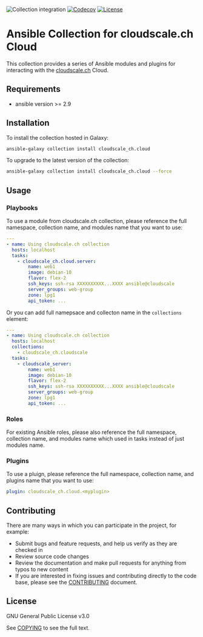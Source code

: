 ![Collection integration](https://github.com/cloudscale_ch/ansible-collection-cloudscale/workflows/Collection%20integration/badge.svg)
[![Codecov](https://codecov.io/gh/cloudscale_ch/ansible-collection-cloudscale/branch/master/graph/badge.svg)](https://codecov.io/gh/cloudscale_ch/ansible-collection-cloudscale)
[![License](https://img.shields.io/badge/license-GPL%20v3.0-brightgreen.svg)](LICENSE)

# Ansible Collection for cloudscale.ch Cloud

This collection provides a series of Ansible modules and plugins for interacting with the [cloudscale.ch](https://www.cloudscale.ch) Cloud.

## Requirements

- ansible version >= 2.9

## Installation

To install the collection hosted in Galaxy:

```bash
ansible-galaxy collection install cloudscale_ch.cloud
```

To upgrade to the latest version of the collection:

```bash
ansible-galaxy collection install cloudscale_ch.cloud --force
```

## Usage

### Playbooks

To use a module from cloudscale.ch collection, please reference the full namespace, collection name, and modules name that you want to use:

```yaml
---
- name: Using cloudscale.ch collection
  hosts: localhost
  tasks:
    - cloudscale_ch.cloud.server:
        name: web1
        image: debian-10
        flavor: flex-2
        ssh_keys: ssh-rsa XXXXXXXXXX...XXXX ansible@cloudscale
        server_groups: web-group
        zone: lpg1
        api_token: ...
```

Or you can add full namepsace and collecton name in the `collections` element:

```yaml
---
- name: Using cloudscale.ch collection
  hosts: localhost
  collections:
    - cloudscale_ch.cloudscale
  tasks:
    - cloudscale_server:
        name: web1
        image: debian-10
        flavor: flex-2
        ssh_keys: ssh-rsa XXXXXXXXXX...XXXX ansible@cloudscale
        server_groups: web-group
        zone: lpg1
        api_token: ...
```

### Roles

For existing Ansible roles, please also reference the full namespace, collection name, and modules name which used in tasks instead of just modules name.

### Plugins

To use a pluign, please reference the full namespace, collection name, and plugins name that you want to use:

```yaml
plugin: cloudscale_ch.cloud.<myplugin>
```

## Contributing

There are many ways in which you can participate in the project, for example:

- Submit bugs and feature requests, and help us verify as they are checked in
- Review source code changes
- Review the documentation and make pull requests for anything from typos to new content
- If you are interested in fixing issues and contributing directly to the code base, please see the [CONTRIBUTING](CONTRIBUTING.md) document.

## License

GNU General Public License v3.0

See [COPYING](COPYING) to see the full text.
